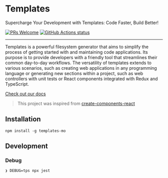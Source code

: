 # Templates

Supercharge Your Development with Templates: Code Faster, Build Better!

<a href="CONTRIBUTING.md#pull-requests"><img src="https://img.shields.io/badge/PRs-welcome-brightgreen.svg" alt="PRs Welcome"></a>
<a href="https://github.com/marcellino-ornelas/templates/actions/workflows/tests.yml"><img src="https://github.com/marcellino-ornelas/templates/actions/workflows/tests.yml/badge.svg" alt="GitHub Actions status"></a>

---

Templates is a powerful filesystem generator that aims to simplify the process of getting started with and maintaining code applications. Its purpose is to provide developers with a friendly tool that streamlines their common day-to-day workflows. The versatility of templates extends to various scenarios, such as creating web applications in any programming language or generating new sections within a project, such as web controllers with unit tests or React components integrated with Redux and TypeScript.

[Check out our docs](https://marcellino-ornelas.github.io/templates/)

> This project was inspired from [create-components-react](https://github.com/marcellino-ornelas/create-components-react)


## Installation

```
npm install -g templates-mo
```

## Development

### Debug

```
❯ DEBUG=tps npx jest
```

<!-- (Template Processing System) -->

